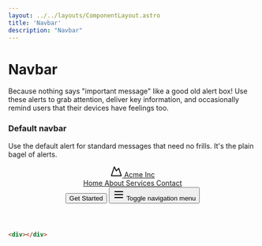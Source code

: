 ```yaml
---
layout: ../../layouts/ComponentLayout.astro
title: 'Navbar'
description: "Navbar"
---
```


# Navbar

<p class="mb-10">Because nothing says "important message" like a good old alert box! Use these alerts to grab attention, deliver key information, and occasionally remind users that their devices have feelings too.</p>

### Default navbar

<p>Use the default alert for standard messages that need no frills. It's the plain bagel of alerts.</p>

<header class="w-full bg-primary">
  <div class="container mx-auto max-w-[1280px] flex items-center justify-between px-4 py-3">
    <a class="flex items-center" href="#" rel="ugc">
      <svg
        xmlns="http://www.w3.org/2000/svg"
        width="24"
        height="24"
        viewBox="0 0 24 24"
        fill="none"
        stroke="currentColor"
        stroke-width="2"
        stroke-linecap="round"
        stroke-linejoin="round"
        class="h-6 w-6 text-primary-foreground"
      >
        <path d="m8 3 4 8 5-5 5 15H2L8 3z"></path>
      </svg>
      <span class="ml-2 text-lg font-semibold text-primary-foreground">Acme Inc</span>
    </a>
    <nav class="hidden md:flex items-center space-x-6">
      <a class="text-primary-foreground hover:underline" href="#" rel="ugc">
        Home
      </a>
      <a class="text-primary-foreground hover:underline" href="#" rel="ugc">
        About
      </a>
      <a class="text-primary-foreground hover:underline" href="#" rel="ugc">
        Services
      </a>
      <a class="text-primary-foreground hover:underline" href="#" rel="ugc">
        Contact
      </a>
    </nav>
    <button class="items-center justify-center whitespace-nowrap rounded-md text-sm font-medium ring-offset-background transition-colors focus-visible:outline-none focus-visible:ring-2 focus-visible:ring-ring focus-visible:ring-offset-2 disabled:pointer-events-none disabled:opacity-50 bg-primary text-primary-foreground hover:bg-primary/90 h-10 px-4 py-2 hidden md:inline-flex">
      Get Started
    </button>
    <button
      class="inline-flex items-center justify-center whitespace-nowrap rounded-md text-sm font-medium ring-offset-background transition-colors focus-visible:outline-none focus-visible:ring-2 focus-visible:ring-ring focus-visible:ring-offset-2 disabled:pointer-events-none disabled:opacity-50 border border-input bg-background hover:bg-accent hover:text-accent-foreground h-10 w-10 md:hidden"
      type="button"
      aria-haspopup="dialog"
      aria-expanded="false"
      aria-controls="radix-:r6:"
      data-state="closed"
    >
      <svg
        xmlns="http://www.w3.org/2000/svg"
        width="24"
        height="24"
        viewBox="0 0 24 24"
        fill="none"
        stroke="currentColor"
        stroke-width="2"
        stroke-linecap="round"
        stroke-linejoin="round"
        class="h-6 w-6 text-primary-foreground"
      >
        <line x1="4" x2="20" y1="12" y2="12"></line>
        <line x1="4" x2="20" y1="6" y2="6"></line>
        <line x1="4" x2="20" y1="18" y2="18"></line>
      </svg>
      <span class="sr-only">Toggle navigation menu</span>
    </button>
  </div>
</header>

```html
<div></div>
```